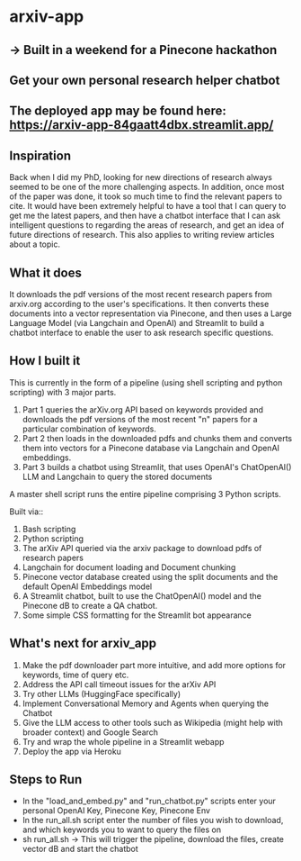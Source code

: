 # arxiv-app 

## -> Built in a weekend for a Pinecone hackathon

## **Get your own personal research helper chatbot**

## The deployed app may be found here: https://arxiv-app-84gaatt4dbx.streamlit.app/

## Inspiration

Back when I did my PhD, looking for new directions of research always seemed to be one of the more challenging aspects. In addition, once most of the paper was done, it took so much time to find the relevant papers to cite. It would have been extremely helpful to have a tool that I can query to get me the latest papers, and then have a chatbot interface that I can ask intelligent questions to regarding the areas of research, and get an idea of future directions of research. This also applies to writing review articles about a topic. 

## What it does

It downloads the pdf versions of the most recent research papers from arxiv.org according to the user's specifications. It then converts these documents into a vector representation via Pinecone, and then uses a Large Language Model (via Langchain and OpenAI) and Streamlit to build a chatbot interface to enable the user to ask research specific questions. 

## How I built it

This is currently in the form of a pipeline (using shell scripting and python scripting) with 3 major parts.
1. Part 1 queries the arXiv.org API based on keywords provided and downloads the pdf versions of the most recent "n" papers for a particular combination of keywords. 
2. Part 2 then loads in the downloaded pdfs and chunks them and converts them into vectors for a Pinecone database via Langchain and OpenAI embeddings.
3. Part 3 builds a chatbot using Streamlit, that uses OpenAI's ChatOpenAI() LLM and Langchain to query the stored documents

A master shell script runs the entire pipeline comprising 3 Python scripts. 

Built via::
1. Bash scripting
2. Python scripting
3. The arXiv API queried via the arxiv package to download pdfs of research papers
4. Langchain for document loading and Document chunking
5. Pinecone vector database created using the split documents and the default OpenAI Embeddings model 
6. A Streamlit chatbot, built to use the ChatOpenAI() model and the Pinecone dB to create a QA chatbot.
7. Some simple CSS formatting for the Streamlit bot appearance 


## What's next for arxiv_app

1. Make the pdf downloader part more intuitive, and add more options for keywords, time of query etc.
2. Address the API call timeout issues for the arXiv API
3. Try other LLMs (HuggingFace specifically)
4. Implement Conversational Memory and Agents when querying the Chatbot
5. Give the LLM access to other tools such as Wikipedia (might help with broader context) and Google Search
6. Try and wrap the whole pipeline in a Streamlit webapp
7. Deploy the app via Heroku

## Steps to Run

* In the "load_and_embed.py" and "run_chatbot.py" scripts enter your personal OpenAI Key, Pinecone Key, Pinecone Env
* In the run_all.sh script enter the number of files you wish to download, and which keywords you to want to query the files on
* sh run_all.sh -> This will trigger the pipeline, download the files, create vector dB and start the chatbot

  
